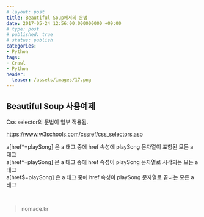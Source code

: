 ```yaml
---
# layout: post
title: Beautiful Soup에서의 문법
date: 2017-05-24 12:56:00.000000000 +09:00
# type: post
# published: true
# status: publish
categories:
- Python
tags:
- Crawl
- Python
header:
  teaser: /assets/images/17.png
---
```

## Beautiful Soup 사용예제
<p>Css selector의 문법이 일부 적용됨.</p>
<p><a href="https://www.w3schools.com/cssref/css_selectors.asp">https://www.w3schools.com/cssref/css_selectors.asp</a></p>
<p>a[href*=playSong] 은 a 태그 중에 href 속성에 playSong 문자열이 포함된 모든 a 태그<br />
a[href^=playSong] 은 a 태그 중에 href 속성이 playSong 문자열로 시작되는 모든 a 태그<br />
a[href$=playSong] 은 a 태그 중에 href 속성이 playSong 문자열로 끝나는 모든 a 태그</p>
<p>&nbsp;</p>
<blockquote><p>
  nomade.kr
</p></blockquote>
